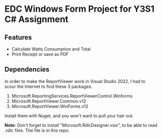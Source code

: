 # EDC Windows Form Project for Y3S1 C# Assignment
## Features 
   - Calculate Watts Consumption and Total
   - Print Receipt or save as PDF
## Dependencies 
In order to make the ReportViewer work in Visual Studio 2022, I had to scour the Internet to find these 3 packages.  
   1. Microsoft.ReportingServices.ReportViewerControl.Winforms
   2. Microsoft.ReportViewer.Common.v12
   3. Microsoft.ReportViewer.WinForms.v12  

Install them with Nuget, and you won't want to pull your hair out.  

__Note:__ Don't forget to install "Microsoft.RdlcDesigner.vsix", to be able to read .rdlc files. The file is in this repo. 